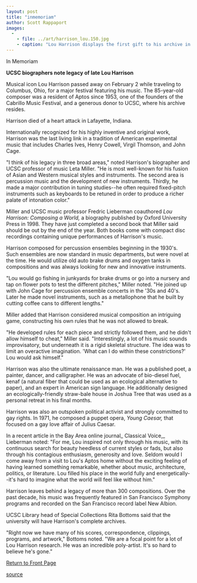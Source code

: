 ```yaml
---
layout: post
title: "inmemoriam"
author: Scott Rappaport
images:
  -
    - file: ../art/harrison_lou.150.jpg
    - caption: "Lou Harrison displays the first gift to his archive in Special Collections at the University Library in 1991. Photo: Rita Bottoms"
---
```


In Memoriam

**UCSC biographers note legacy of late Lou Harrison**  
  

Musical icon Lou Harrison passed away on February 2 while traveling to Columbus, Ohio, for a major festival featuring his music. The 85-year-old composer was a resident of Aptos since 1953, one of the founders of the Cabrillo Music Festival, and a generous donor to UCSC, where his archive resides.

Harrison died of a heart attack in Lafayette, Indiana.

Internationally recognized for his highly inventive and original work, Harrison was the last living link in a tradition of American experimental music that includes Charles Ives, Henry Cowell, Virgil Thomson, and John Cage.  
  
"I think of his legacy in three broad areas," noted Harrison's biographer and UCSC professor of music Leta Miller. "He is most well-known for his fusion of Asian and Western musical styles and instruments. The second area is percussion music and the development of new instruments. Thirdly, he made a major contribution in tuning studies--he often required fixed-pitch instruments such as keyboards to be retuned in order to produce a richer palate of intonation color."  

Miller and UCSC music professor Fredric Lieberman coauthored _Lou Harrison: Composing a World,_ a biography published by Oxford University Press in 1998. They have just completed a second book that Miller said should be out by the end of the year. Both books come with compact disc recordings containing unique performances of Harrison's music.  

Harrison composed for percussion ensembles beginning in the 1930's. Such ensembles are now standard in music departments, but were novel at the time. He would utilize old auto brake drums and oxygen tanks in compositions and was always looking for new and innovative instruments.  

"Lou would go fishing in junkyards for brake drums or go into a nursery and tap on flower pots to test the different pitches," Miller noted. "He joined up with John Cage for percussion ensemble concerts in the '30s and 40's. Later he made novel instruments, such as a metallophone that he built by cutting coffee cans to different lengths."  

Miller added that Harrison considered musical composition an intriguing game, constructing his own rules that he was not allowed to break.  

"He developed rules for each piece and strictly followed them, and he didn't allow himself to cheat," Miller said. "Interestingly, a lot of his music sounds improvisatory, but underneath it is a rigid skeletal structure. The idea was to limit an overactive imagination. 'What can I do within these constrictions?' Lou would ask himself."  

Harrison was also the ultimate renaissance man. He was a published poet, a painter, dancer, and calligrapher. He was an advocate of bio-diesel fuel, kenaf (a natural fiber that could be used as an ecological alternative to paper), and an expert in American sign language. He additionally designed an ecologically-friendly straw-bale house in Joshua Tree that was used as a personal retreat in his final months.  

Harrison was also an outspoken political activist and strongly committed to gay rights. In 1971, he composed a puppet opera, _Young Caesar,_ that focused on a gay love affair of Julius Caesar.  

In a recent article in the Bay Area online journal_ Classical Voice,_ Lieberman noted: "For me, Lou inspired not only through his music, with its continuous search for beauty heedless of current styles or fads, but also through his contagious enthusiasm, generosity and love. Seldom would I come away from a visit to Lou's Aptos home without the exciting feeling of having learned something remarkable, whether about music, architecture, politics, or literature. Lou filled his place in the world fully and energetically--it's hard to imagine what the world will feel like without him."  

Harrison leaves behind a legacy of more than 300 compositions. Over the past decade, his music was frequently featured in San Francisco Symphony programs and recorded on the San Francisco record label New Albion.  
  
UCSC Library head of Special Collections Rita Bottoms said that the university will have Harrison's complete archives.  

"Right now we have many of his scores, correspondence, clippings, programs, and artwork," Bottoms noted. "We are a focal point for a lot of Lou Harrison research. He was an incredible poly-artist. It's so hard to believe he's gone."

[Return to Front Page][1]

[1]: http://currents.ucsc.edu/

[source](http://www1.ucsc.edu/currents/02-03/02-10/inmemoriam.html "Permalink to inmemoriam")
